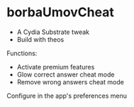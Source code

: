 # borbaUmovCheat

- A Cydia Substrate tweak
- Build with theos

Functions:
- Activate premium features
- Glow correct answer cheat mode
- Remove wrong answers cheat mode

Configure in the app's preferences menu
